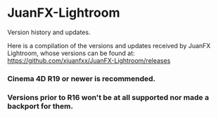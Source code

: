 # JuanFX-Lightroom
Version history and updates.

Here is a compilation of the versions and updates received by JuanFX Lightroom, whose versions can be found at: https://github.com/xjuanfxx/JuanFX-Lightroom/releases

### Cinema 4D R19 or newer is recommended.
### Versions prior to R16 won't be at all supported nor made a backport for them.
